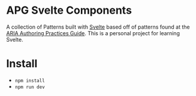 # APG Svelte Components 
A collection of Patterns built with [Svelte](https://svelte.dev/) based off of patterns found at the [ARIA Authoring Practices Guide](https://www.w3.org/WAI/ARIA/apg/). This is a personal project for learning Svelte.

# Install
- `npm install`
- `npm run dev`